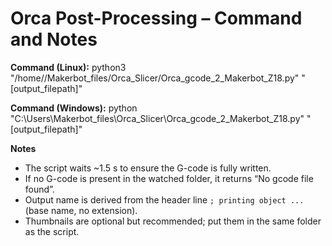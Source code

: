 # Orca Post-Processing – Command and Notes

**Command (Linux):**
python3 "/home/<USER>/Makerbot_files/Orca_Slicer/Orca_gcode_2_Makerbot_Z18.py" "[output_filepath]"

**Command (Windows):**
python "C:\Users<USER>\Makerbot_files\Orca_Slicer\Orca_gcode_2_Makerbot_Z18.py" "[output_filepath]"

**Notes**
- The script waits ~1.5 s to ensure the G-code is fully written.
- If no G-code is present in the watched folder, it returns “No gcode file found”.
- Output name is derived from the header line `; printing object ...` (base name, no extension).
- Thumbnails are optional but recommended; put them in the same folder as the script.

